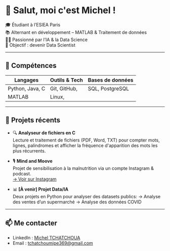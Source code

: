 # 👋 Salut, moi c'est Michel !

🎓 Étudiant à l’ESIEA Paris  
📚 Alternant en développement – MATLAB & Traitement de données  
👨‍💻 Passionné par l’IA & la Data Science  
🎯 Objectif : devenir Data Scientist

---

## 🧠 Compétences

| Langages        | Outils & Tech    | Bases de données    |
|-----------------|------------------|---------------------|
| Python, Java, C | Git, GitHub,     | SQL, PostgreSQL     |
| MATLAB          | Linux,           |                     |

---

## 🚀 Projets récents

- 🔍 **Analyseur de fichiers en C**  
  Lecture et traitement de fichiers (PDF, Word, TXT) pour compter mots, lignes, palindromes et afficher la fréquence d'apparition des mots les plus récurrents.

- 🎙️ **Mind and Moove**  
  Projet de sensibilisation à la malnutrition via un compte Instagram & podcast.  
  [→ Voir sur Instagram](https://www.instagram.com/projet_mindandmove)

- 📊 **[À venir] Projet Data/IA**  
  Deux projets en Python pour analyser des datasets publics:
    → Analyse des ventes d’un supermarché
    → Analyse des données COVID

---

## 📫 Me contacter

- LinkedIn : [Michel TCHATCHOUA](https://www.linkedin.com/in/michel-tchatchoua)  
- Email : tchatchoumipe369@gmail.com
